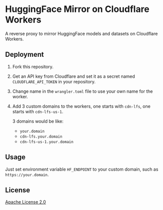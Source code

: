 # HuggingFace Mirror on Cloudflare Workers

A reverse proxy to mirror HuggingFace models and datasets on Cloudflare Workers.

## Deployment

1.  Fork this repository.
2.  Get an API key from Cloudflare and set it as a secret named `CLOUDFLARE_API_TOKEN` in your repository.
3.  Change name in the `wrangler.toml` file to use your own name for the worker.
4.  Add 3 custom domains to the workers, one starts with `cdn-lfs`, one starts with `cdn-lfs-us-1`.

    3 domains would be like:
	- `your.domain`
	- `cdn-lfs.your.domain`
	- `cdn-lfs-us-1.your.domain`

## Usage

Just set environment variable `HF_ENDPOINT` to your custom domain, such as `https://your.domain`.

## License
[Apache License 2.0](LICENSE)
